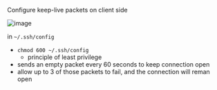 Configure keep-live packets on client side

![image](https://github.com/user-attachments/assets/95f94c32-3f6d-4db1-bf62-2bb91ca6fb47)

in `~/.ssh/config`
- `chmod 600 ~/.ssh/config`
  - principle of least privilege
- sends an empty packet every 60 seconds to keep connection open
- allow up to 3 of those packets to fail, and the connection will reman open
